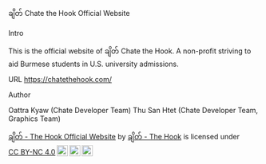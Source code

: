 ချိတ် Chate the Hook Official Website

Intro

This is the official website of ချိတ် Chate the Hook. A non-profit striving to aid Burmese students in U.S. university admissions. 


URL
https://chatethehook.com/

Author

Oattra Kyaw (Chate Developer Team)
Thu San Htet (Chate Developer Team, Graphics Team)

<p xmlns:cc="http://creativecommons.org/ns#" xmlns:dct="http://purl.org/dc/terms/"><a property="dct:title" rel="cc:attributionURL" href="https://chatethehook.com/">ချိတ် - The Hook Official Website</a> by <a rel="cc:attributionURL dct:creator" property="cc:attributionName" href="https://chatethehook.com/">ချိတ် - The Hook</a> is licensed under <a href="https://creativecommons.org/licenses/by-nc/4.0/?ref=chooser-v1" target="_blank" rel="license noopener noreferrer" style="display:inline-block;">CC BY-NC 4.0<img style="height:22px!important;margin-left:3px;vertical-align:text-bottom;" src="https://mirrors.creativecommons.org/presskit/icons/cc.svg?ref=chooser-v1" alt=""><img style="height:22px!important;margin-left:3px;vertical-align:text-bottom;" src="https://mirrors.creativecommons.org/presskit/icons/by.svg?ref=chooser-v1" alt=""><img style="height:22px!important;margin-left:3px;vertical-align:text-bottom;" src="https://mirrors.creativecommons.org/presskit/icons/nc.svg?ref=chooser-v1" alt=""></a></p> 
